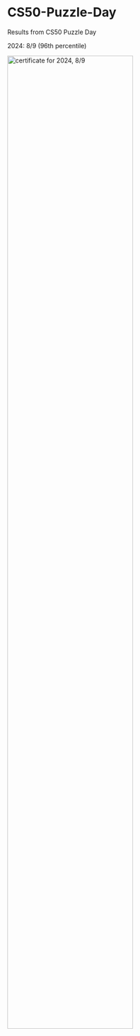 # CS50-Puzzle-Day
Results from CS50 Puzzle Day

2024: 8/9 (96th percentile)

<img src="https://certificates.cs50.io/b3cb83e8-26c8-49db-a313-a649e352e27f.png?size=letter" alt="certificate for 2024, 8/9" style="width: 75%;">
